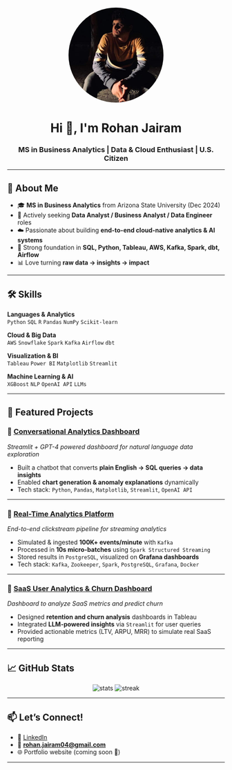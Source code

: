 <!-- Banner (optional – you can design one on Canva and host it here) -->
<p align="center">
  <img src="https://github.com/rohanj12/rohanj12/blob/main/ProfilePic.jpg?raw=true" width="220" style="border-radius:50%">
</p>

<h1 align="center">Hi 👋, I'm Rohan Jairam</h1>
<h3 align="center">MS in Business Analytics | Data & Cloud Enthusiast | U.S. Citizen</h3>

---

## 🚀 About Me  
- 🎓 **MS in Business Analytics** from Arizona State University (Dec 2024)  
- 💼 Actively seeking **Data Analyst / Business Analyst / Data Engineer** roles  
- ☁️ Passionate about building **end-to-end cloud-native analytics & AI systems**  
- 🧩 Strong foundation in **SQL, Python, Tableau, AWS, Kafka, Spark, dbt, Airflow**  
- 📊 Love turning **raw data → insights → impact**  

---

## 🛠️ Skills  

**Languages & Analytics**  
`Python` `SQL` `R` `Pandas` `NumPy` `Scikit-learn`  

**Cloud & Big Data**  
`AWS` `Snowflake` `Spark` `Kafka` `Airflow` `dbt`  

**Visualization & BI**  
`Tableau` `Power BI` `Matplotlib` `Streamlit`  

**Machine Learning & AI**  
`XGBoost` `NLP` `OpenAI API` `LLMs`  

---

## 📂 Featured Projects  

### 🔹 [Conversational Analytics Dashboard](https://github.com/rohanj12/conversational-analytics-dashboard)  
*Streamlit + GPT-4 powered dashboard for natural language data exploration*  
- Built a chatbot that converts **plain English → SQL queries → data insights**  
- Enabled **chart generation & anomaly explanations** dynamically  
- Tech stack: `Python`, `Pandas`, `Matplotlib`, `Streamlit`, `OpenAI API`  

---

### 🔹 [Real-Time Analytics Platform](https://github.com/rohanj12/real-time-analytics-pipeline)  
*End-to-end clickstream pipeline for streaming analytics*  
- Simulated & ingested **100K+ events/minute** with `Kafka`  
- Processed in **10s micro-batches** using `Spark Structured Streaming`  
- Stored results in `PostgreSQL`, visualized on **Grafana dashboards**  
- Tech stack: `Kafka`, `Zookeeper`, `Spark`, `PostgreSQL`, `Grafana`, `Docker`  

---

### 🔹 [SaaS User Analytics & Churn Dashboard](https://github.com/rohanj12/saas-user-analytics)  
*Dashboard to analyze SaaS metrics and predict churn*  
- Designed **retention and churn analysis** dashboards in Tableau  
- Integrated **LLM-powered insights** via `Streamlit` for user queries  
- Provided actionable metrics (LTV, ARPU, MRR) to simulate real SaaS reporting  

---

## 📈 GitHub Stats  

<p align="center">
  <img src="https://github-readme-stats.vercel.app/api?username=rohanj12&show_icons=true&theme=radical" alt="stats" width="48%">
  <img src="https://github-readme-streak-stats.herokuapp.com/?user=rohanj12&theme=radical" alt="streak" width="48%">
</p>

---

## 📫 Let’s Connect!  
- 💼 [LinkedIn](https://linkedin.com/in/rohanjairam)  
- 📧 **rohan.jairam04@gmail.com**  
- 🌐 Portfolio website (coming soon 🚀)  

---
